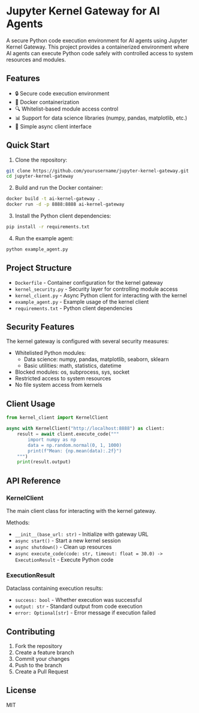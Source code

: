 # Jupyter Kernel Gateway for AI Agents

A secure Python code execution environment for AI agents using Jupyter Kernel Gateway. This project provides a containerized environment where AI agents can execute Python code safely with controlled access to system resources and modules.

## Features

- 🔒 Secure code execution environment
- 🐳 Docker containerization
- 🔍 Whitelist-based module access control
- 📊 Support for data science libraries (numpy, pandas, matplotlib, etc.)
- 🔌 Simple async client interface

## Quick Start

1. Clone the repository:
```bash
git clone https://github.com/yourusername/jupyter-kernel-gateway.git
cd jupyter-kernel-gateway
```

2. Build and run the Docker container:
```bash
docker build -t ai-kernel-gateway .
docker run -d -p 8888:8888 ai-kernel-gateway
```

3. Install the Python client dependencies:
```bash
pip install -r requirements.txt
```

4. Run the example agent:
```bash
python example_agent.py
```

## Project Structure

- `Dockerfile` - Container configuration for the kernel gateway
- `kernel_security.py` - Security layer for controlling module access
- `kernel_client.py` - Async Python client for interacting with the kernel
- `example_agent.py` - Example usage of the kernel client
- `requirements.txt` - Python client dependencies

## Security Features

The kernel gateway is configured with several security measures:

- Whitelisted Python modules:
  - Data science: numpy, pandas, matplotlib, seaborn, sklearn
  - Basic utilities: math, statistics, datetime
- Blocked modules: os, subprocess, sys, socket
- Restricted access to system resources
- No file system access from kernels

## Client Usage

```python
from kernel_client import KernelClient

async with KernelClient("http://localhost:8888") as client:
    result = await client.execute_code("""
        import numpy as np
        data = np.random.normal(0, 1, 1000)
        print(f"Mean: {np.mean(data):.2f}")
    """)
    print(result.output)
```

## API Reference

### KernelClient

The main client class for interacting with the kernel gateway.

Methods:
- `__init__(base_url: str)` - Initialize with gateway URL
- `async start()` - Start a new kernel session
- `async shutdown()` - Clean up resources
- `async execute_code(code: str, timeout: float = 30.0) -> ExecutionResult` - Execute Python code

### ExecutionResult

Dataclass containing execution results:
- `success: bool` - Whether execution was successful
- `output: str` - Standard output from code execution
- `error: Optional[str]` - Error message if execution failed

## Contributing

1. Fork the repository
2. Create a feature branch
3. Commit your changes
4. Push to the branch
5. Create a Pull Request

## License

MIT
